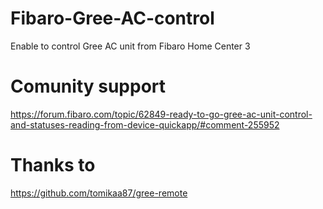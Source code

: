# Fibaro-Gree-AC-control
Enable to control Gree AC unit from Fibaro Home Center 3

# Comunity support
https://forum.fibaro.com/topic/62849-ready-to-go-gree-ac-unit-control-and-statuses-reading-from-device-quickapp/#comment-255952

# Thanks to
https://github.com/tomikaa87/gree-remote
